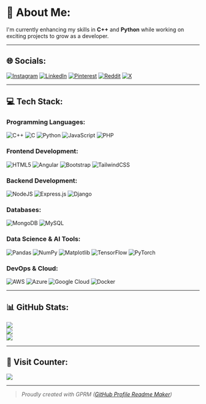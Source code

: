 # 💫 About Me:
I'm currently enhancing my skills in **C++** and **Python** while working on exciting projects to grow as a developer.

---

## 🌐 Socials:
[![Instagram](https://img.shields.io/badge/Instagram-%23E4405F.svg?logo=Instagram&logoColor=white)](https://instagram.com/_junaid_.21) 
[![LinkedIn](https://img.shields.io/badge/LinkedIn-%230077B5.svg?logo=linkedin&logoColor=white)](https://linkedin.com/in/Junaid-Ahamed) 
[![Pinterest](https://img.shields.io/badge/Pinterest-%23E60023.svg?logo=Pinterest&logoColor=white)](https://pinterest.com/junaidjunnu7832) 
[![Reddit](https://img.shields.io/badge/Reddit-%23FF4500.svg?logo=Reddit&logoColor=white)](https://reddit.com/user/u/Mobile_Bed_1212) 
[![X](https://img.shields.io/badge/X-black.svg?logo=X&logoColor=white)](https://x.com/junaid_ahmed_21) 

---

## 💻 Tech Stack:
### Programming Languages:
![C++](https://img.shields.io/badge/c++-%2300599C.svg?style=for-the-badge&logo=c%2B%2B&logoColor=white) 
![C](https://img.shields.io/badge/c-%2300599C.svg?style=for-the-badge&logo=c&logoColor=white) 
![Python](https://img.shields.io/badge/python-3670A0?style=for-the-badge&logo=python&logoColor=ffdd54) 
![JavaScript](https://img.shields.io/badge/javascript-%23323330.svg?style=for-the-badge&logo=javascript&logoColor=%23F7DF1E) 
![PHP](https://img.shields.io/badge/php-%23777BB4.svg?style=for-the-badge&logo=php&logoColor=white)

### Frontend Development:
![HTML5](https://img.shields.io/badge/html5-%23E34F26.svg?style=for-the-badge&logo=html5&logoColor=white) 
![Angular](https://img.shields.io/badge/angular-%23DD0031.svg?style=for-the-badge&logo=angular&logoColor=white) 
![Bootstrap](https://img.shields.io/badge/bootstrap-%238511FA.svg?style=for-the-badge&logo=bootstrap&logoColor=white) 
![TailwindCSS](https://img.shields.io/badge/tailwindcss-%2338B2AC.svg?style=for-the-badge&logo=tailwind-css&logoColor=white)

### Backend Development:
![NodeJS](https://img.shields.io/badge/node.js-6DA55F?style=for-the-badge&logo=node.js&logoColor=white) 
![Express.js](https://img.shields.io/badge/express.js-%23404d59.svg?style=for-the-badge&logo=express&logoColor=%2361DAFB) 
![Django](https://img.shields.io/badge/django-%23092E20.svg?style=for-the-badge&logo=django&logoColor=white)

### Databases:
![MongoDB](https://img.shields.io/badge/MongoDB-%234ea94b.svg?style=for-the-badge&logo=mongodb&logoColor=white) 
![MySQL](https://img.shields.io/badge/mysql-4479A1.svg?style=for-the-badge&logo=mysql&logoColor=white)

### Data Science & AI Tools:
![Pandas](https://img.shields.io/badge/pandas-%23150458.svg?style=for-the-badge&logo=pandas&logoColor=white) 
![NumPy](https://img.shields.io/badge/numpy-%23013243.svg?style=for-the-badge&logo=numpy&logoColor=white) 
![Matplotlib](https://img.shields.io/badge/Matplotlib-%23ffffff.svg?style=for-the-badge&logo=Matplotlib&logoColor=black) 
![TensorFlow](https://img.shields.io/badge/TensorFlow-%23FF6F00.svg?style=for-the-badge&logo=TensorFlow&logoColor=white) 
![PyTorch](https://img.shields.io/badge/PyTorch-%23EE4C2C.svg?style=for-the-badge&logo=PyTorch&logoColor=white) 

### DevOps & Cloud:
![AWS](https://img.shields.io/badge/AWS-%23FF9900.svg?style=for-the-badge&logo=amazon-aws&logoColor=white) 
![Azure](https://img.shields.io/badge/azure-%230072C6.svg?style=for-the-badge&logo=microsoftazure&logoColor=white) 
![Google Cloud](https://img.shields.io/badge/GoogleCloud-%234285F4.svg?style=for-the-badge&logo=google-cloud&logoColor=white) 
![Docker](https://img.shields.io/badge/docker-%230db7ed.svg?style=for-the-badge&logo=docker&logoColor=white)

---

## 📊 GitHub Stats:
![](https://github-readme-stats.vercel.app/api?username=junaidsj&theme=dark&hide_border=true&include_all_commits=false&count_private=false)<br/>
![](https://github-readme-streak-stats.herokuapp.com/?user=junaidsj&theme=dark&hide_border=true)<br/>
![](https://github-readme-stats.vercel.app/api/top-langs/?username=junaidsj&theme=dark&hide_border=true&include_all_commits=false&count_private=false&layout=compact)

---

## 🔗 Visit Counter:
[![](https://visitcount.itsvg.in/api?id=junaidsj&icon=0&color=0)](https://visitcount.itsvg.in)

---

> *Proudly created with GPRM ([GitHub Profile Readme Maker](https://gprm.itsvg.in))*
